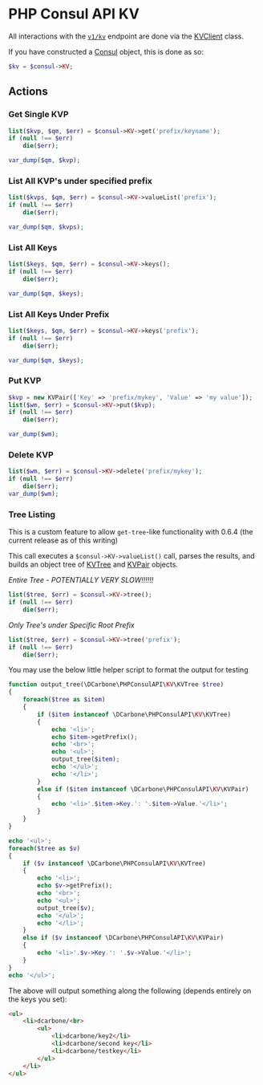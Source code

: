 # PHP Consul API KV

All interactions with the [`v1/kv`](https://www.consul.io/docs/agent/http/kv.html) endpoint are done
via the [KVClient](../src/KV/KVClient.php) class.

If you have constructed a [Consul](../src/Consul.php) object, this is done as so:

```php
$kv = $consul->KV;
```

## Actions

### Get Single KVP

```php
list($kvp, $qm, $err) = $consul->KV->get('prefix/keyname');
if (null !== $err)
    die($err);

var_dump($qm, $kvp);
```

### List All KVP's under specified prefix

```php
list($kvps, $qm, $err) = $consul->KV->valueList('prefix');
if (null !== $err)
    die($err);

var_dump($qm, $kvps);
```

### List All Keys

```php
list($keys, $qm, $err) = $consul->KV->keys();
if (null !== $err)
    die($err);

var_dump($qm, $keys);
```

### List All Keys Under Prefix

```php
list($keys, $qm, $err) = $consul->KV->keys('prefix');
if (null !== $err)
    die($err);

var_dump($qm, $keys);
```

### Put KVP

```php
$kvp = new KVPair(['Key' => 'prefix/mykey', 'Value' => 'my value']);
list($wm, $err) = $consul->KV->put($kvp);
if (null !== $err)
    die($err);

var_dump($wm);
```

### Delete KVP

```php
list($wm, $err) = $consul->KV->delete('prefix/mykey');
if (null !== $err)
    die($err);
var_dump($wm);

```

### Tree Listing

This is a custom feature to allow `get-tree`-like functionality with 0.6.4 (the current release as of this writing)

This call executes a `$consul->KV->valueList()` call, parses the results, and builds an object tree of
[KVTree](../src/KV/KVTree.php) and [KVPair](../src/KV/KVPair.php) objects.

*Entire Tree - POTENTIALLY VERY SLOW!!!!!!*
```php
list($tree, $err) = $consul->KV->tree();
if (null !== $err)
    die($err);

```

*Only Tree's under Specific Root Prefix*

```php
list($tree, $err) = $consul->KV->tree('prefix');
if (null !== $err)
    die($err);
```

You may use the below little helper script to format the output for testing

```php
function output_tree(\DCarbone\PHPConsulAPI\KV\KVTree $tree)
{
    foreach($tree as $item)
    {
        if ($item instanceof \DCarbone\PHPConsulAPI\KV\KVTree)
        {
            echo '<li>';
            echo $item->getPrefix();
            echo '<br>';
            echo '<ul>';
            output_tree($item);
            echo '</ul>';
            echo '</li>';
        }
        else if ($item instanceof \DCarbone\PHPConsulAPI\KV\KVPair)
        {
            echo '<li>'.$item->Key.': '.$item->Value.'</li>';
        }
    }
}

echo '<ul>';
foreach($tree as $v)
{
    if ($v instanceof \DCarbone\PHPConsulAPI\KV\KVTree)
    {
        echo '<li>';
        echo $v->getPrefix();
        echo '<br>';
        echo '<ul>';
        output_tree($v);
        echo '</ul>';
        echo '</li>';
    }
    else if ($v instanceof \DCarbone\PHPConsulAPI\KV\KVPair)
    {
        echo '<li>'.$v->Key.': '.$v->Value.'</li>';
    }
}
echo '</ul>';
```

The above will output something along the following (depends entirely on the keys you set):

```html
<ul>
    <li>dcarbone/<br>
        <ul>
            <li>dcarbone/key2</li>
            <li>dcarbone/second key</li>
            <li>dcarbone/testkey</li>
        </ul>
    </li>
</ul>
```